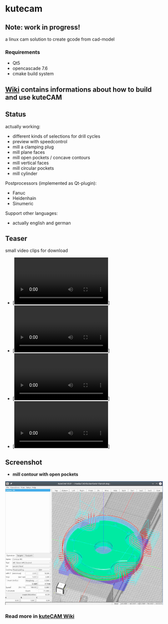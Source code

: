 # kutecam

## Note: work in progress!
 a linux cam solution to create gcode from cad-model

### Requirements
 - Qt5
 - opencascade 7.6
 - cmake build system


## [Wiki](https://github.com/DjangoReinhard/kutecam/wiki)  contains informations about how to build and use kuteCAM

## Status
actually working:
- different kinds of selections for drill cycles
- preview with speedcontrol
- mill a clamping plug
- mill plane faces
- mill open pockets / concave contours
- mill vertical faces
- mill circular pockets
- mill cylinder

Postprocessors (implemented as Qt-plugin):
- Fanuc
- Heidenhain
- Sinumeric

Support other languages:
- actually english and german

## Teaser
small video clips for download
- [![common setup](sample/common_Setup.mkv)]
- [![model setup](sample/model_Setup.mkv)]
- [![drill cycles](sample/drill_Cycles.mkv)]
- [![simple sweep](sample/simple_Sweep.mkv)]

## Screenshot
- **mill contour with open pockets**

 ![first step](sample/kc013.jpg)

### Read more in [kuteCAM Wiki](https://github.com/DjangoReinhard/kutecam/wiki)
